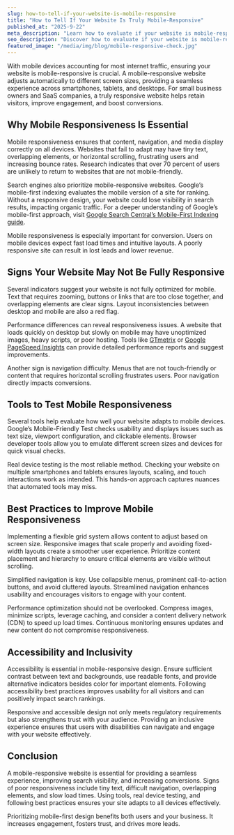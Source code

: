 ```yaml
---
slug: how-to-tell-if-your-website-is-mobile-responsive
title: "How to Tell If Your Website Is Truly Mobile-Responsive"
published_at: "2025-9-22"
meta_description: "Learn how to evaluate if your website is mobile-responsive, why mobile-first design matters, and actionable steps to improve the user experience on all devices."
seo_description: "Discover how to evaluate if your website is mobile-responsive. Learn mobile-first design principles, tools to test responsiveness, optimize navigation and performance, and improve user experience for small businesses and SaaS websites."
featured_image: "/media/img/blog/mobile-responsive-check.jpg"
---
```


With mobile devices accounting for most internet traffic, ensuring your website is mobile-responsive is crucial. A mobile-responsive website adjusts automatically to different screen sizes, providing a seamless experience across smartphones, tablets, and desktops. For small business owners and SaaS companies, a truly responsive website helps retain visitors, improve engagement, and boost conversions.

## Why Mobile Responsiveness Is Essential

Mobile responsiveness ensures that content, navigation, and media display correctly on all devices. Websites that fail to adapt may have tiny text, overlapping elements, or horizontal scrolling, frustrating users and increasing bounce rates. Research indicates that over 70 percent of users are unlikely to return to websites that are not mobile-friendly. 

Search engines also prioritize mobile-responsive websites. Google’s mobile-first indexing evaluates the mobile version of a site for ranking. Without a responsive design, your website could lose visibility in search results, impacting organic traffic. For a deeper understanding of Google’s mobile-first approach, visit [Google Search Central’s Mobile-First Indexing guide](https://developers.google.com/search/mobile-sites/mobile-first-indexing).

Mobile responsiveness is especially important for conversion. Users on mobile devices expect fast load times and intuitive layouts. A poorly responsive site can result in lost leads and lower revenue.

## Signs Your Website May Not Be Fully Responsive

Several indicators suggest your website is not fully optimized for mobile. Text that requires zooming, buttons or links that are too close together, and overlapping elements are clear signs. Layout inconsistencies between desktop and mobile are also a red flag.

Performance differences can reveal responsiveness issues. A website that loads quickly on desktop but slowly on mobile may have unoptimized images, heavy scripts, or poor hosting. Tools like [GTmetrix](https://gtmetrix.com/) or [Google PageSpeed Insights](https://developers.google.com/speed/pagespeed/insights/) can provide detailed performance reports and suggest improvements.

Another sign is navigation difficulty. Menus that are not touch-friendly or content that requires horizontal scrolling frustrates users. Poor navigation directly impacts conversions.

## Tools to Test Mobile Responsiveness

Several tools help evaluate how well your website adapts to mobile devices. Google’s Mobile-Friendly Test checks usability and displays issues such as text size, viewport configuration, and clickable elements. Browser developer tools allow you to emulate different screen sizes and devices for quick visual checks.

Real device testing is the most reliable method. Checking your website on multiple smartphones and tablets ensures layouts, scaling, and touch interactions work as intended. This hands-on approach captures nuances that automated tools may miss.

## Best Practices to Improve Mobile Responsiveness

Implementing a flexible grid system allows content to adjust based on screen size. Responsive images that scale properly and avoiding fixed-width layouts create a smoother user experience. Prioritize content placement and hierarchy to ensure critical elements are visible without scrolling.

Simplified navigation is key. Use collapsible menus, prominent call-to-action buttons, and avoid cluttered layouts. Streamlined navigation enhances usability and encourages visitors to engage with your content.

Performance optimization should not be overlooked. Compress images, minimize scripts, leverage caching, and consider a content delivery network (CDN) to speed up load times. Continuous monitoring ensures updates and new content do not compromise responsiveness.

## Accessibility and Inclusivity

Accessibility is essential in mobile-responsive design. Ensure sufficient contrast between text and backgrounds, use readable fonts, and provide alternative indicators besides color for important elements. Following accessibility best practices improves usability for all visitors and can positively impact search rankings. 

Responsive and accessible design not only meets regulatory requirements but also strengthens trust with your audience. Providing an inclusive experience ensures that users with disabilities can navigate and engage with your website effectively.

## Conclusion

A mobile-responsive website is essential for providing a seamless experience, improving search visibility, and increasing conversions. Signs of poor responsiveness include tiny text, difficult navigation, overlapping elements, and slow load times. Using tools, real device testing, and following best practices ensures your site adapts to all devices effectively.

Prioritizing mobile-first design benefits both users and your business. It increases engagement, fosters trust, and drives more leads.